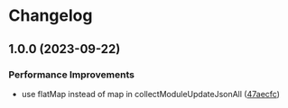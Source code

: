 # Changelog

## 1.0.0 (2023-09-22)


### Performance Improvements

* use flatMap instead of map in collectModuleUpdateJsonAll ([47aecfc](https://github.com/hasundue/deno-molt/commit/47aecfccbd793ed5a8f1440e555eb38cf9a687b6))
